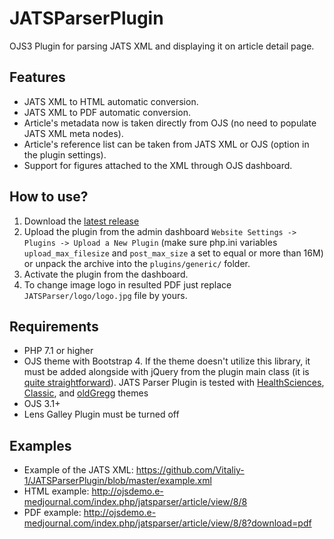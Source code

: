 # JATSParserPlugin
OJS3 Plugin for parsing JATS XML and displaying it on article detail page.
## Features 
* JATS XML to HTML automatic conversion.
* JATS XML to PDF automatic conversion.
* Article's metadata now is taken directly from OJS (no need to populate JATS XML meta nodes).
* Article's reference list can be taken from JATS XML or OJS (option in the plugin settings).
* Support for figures attached to the XML through OJS dashboard.
## How to use?
1. Download the [latest release](https://github.com/Vitaliy-1/JATSParserPlugin/releases) 
2. Upload the plugin from the admin dashboard `Website Settings -> Plugins -> Upload a New Plugin` (make sure php.ini variables `upload_max_filesize` and `post_max_size` a set to equal or more than 16M) or unpack the archive into the `plugins/generic/` folder.
3. Activate the plugin from the dashboard.
4. To change image logo in resulted PDF just replace `JATSParser/logo/logo.jpg` file by yours. 
## Requirements
* PHP 7.1 or higher
* OJS theme with Bootstrap 4. If the theme doesn't utilize this library, it must be added alongside with jQuery from the plugin main class (it is [quite straightforward](https://github.com/Vitaliy-1/JATSParserPlugin/blob/master/JatsParserPlugin.inc.php#L145-L148)). JATS Parser Plugin is tested with [HealthSciences](https://github.com/pkp/healthSciences), [Classic](https://github.com/Vitaliy-1/classic), and [oldGregg](https://github.com/Vitaliy-1/oldGregg) themes
* OJS 3.1+
* Lens Galley Plugin must be turned off
## Examples
* Example of the JATS XML: https://github.com/Vitaliy-1/JATSParserPlugin/blob/master/example.xml
* HTML example: http://ojsdemo.e-medjournal.com/index.php/jatsparser/article/view/8/8
* PDF example: http://ojsdemo.e-medjournal.com/index.php/jatsparser/article/view/8/8?download=pdf

